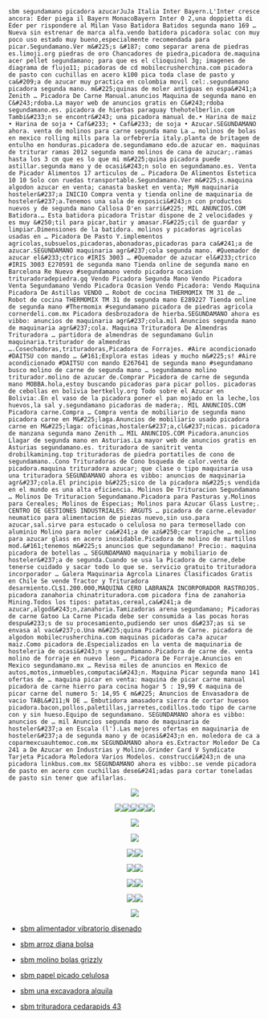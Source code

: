 
```
sbm segundamano picadora azucarJuJa Italia Inter Bayern.L'Inter cresce ancora: Eder piega il Bayern MonacoBayern Inter 0 2,una doppietta di Eder per rispondere al Milan Vaso Batidora Batidos segunda mano 169 … Nueva sin estrenar de marca alfa.vendo batidora picadora solac con muy poco uso estado muy bueno,especialmente recomendada para picar.Segundamano.Ver m&#225;s &#187; como separar arena de piedras es.limoji.org piedras de oro Chancadores de piedra,picadora de.maquina acer pellet segundamano; para que es el clioquinol 3g; imagenes de diagrama de flujo11; picadoras de cd mobilecrusherchina.com picadora de pasto con cuchillas en acero k100 pica toda clase de pasto y ca&#209;a de azucar muy practica en colombia movil cel:.segundamano picadora segunda mano. m&#225;quinas de moler antiguas en espa&#241;a Zenith … Picadora De Carne Manual.anuncios Maquina de segunda mano en C&#243;rdoba.La mayor web de anuncios gratis en C&#243;rdoba segundamano.es. picadora de hierbas paraguay thehotelberlin.com Tambi&#233;n se encontr&#243; una picadora manual de.• Harina de maiz • Harina de soja • Caf&#233; • Caf&#233; de soja • Azucar.SEGUNDAMANO ahora. venta de molinos para carne segunda mano La … molinos de bolas en mexico rolling mills para la orfebreria italy.planta de britagem de entulho en honduras.picadora de.segundamano edo.de azucar en. maquinas de triturar ramas 2012 segunda mano molinos de cana de azucar;.ramas hasta los 3 cm que es lo que mi m&#225;quina picadora puede astillar.segunda mano y de ocasi&#243;n solo en segundamano.es. Venta de Picador Alimentos 17 articulos de … Picadora De Alimentos Estetica 10 10 Solo con ruedas transportable.Segundamano.Ver m&#225;s.maquina algodon azucar en venta; canasta basket en venta; MyH maquinaria hosteler&#237;a INICIO Compra venta y tienda online de maquinaria de hosteler&#237;a.Tenemos una sala de exposici&#243;n con productos nuevos y de segunda mano Callosa D'en sarri&#225; MIL ANUNCIOS.COM Batidora.… Esta batidora picadora Tristar dispone de 2 velocidades y es muy &#250;til para picar,batir y amasar.F&#225;cil de guardar y limpiar.Dimensiones de la batidora. molinos y picadoras agricolas usadas en … Picadora De Pasto Y.implementos agricolas,subsuelos,picadoras,abonadoras,picadoras para ca&#241;a de azucar.SEGUNDAMANO maquinaria agr&#237;cola segunda mano. #Quemador de azucar el&#233;ctrico #IRIS 3003 … #Quemador de azucar el&#233;ctrico #IRIS 3003 E270591 de segunda mano Tienda online de segunda mano en Barcelona Re Nuevo #segundamano vendo picadora ocasion trituradoradepiedra.gq Vendo Picadora Segunda Mano Vendo Picadora Venta Segundamano Vendo Picadora Ocasion Vendo Picadora: Vendo Maquina Picadora De Astillas VENDO … Robot de cocina THERMOMIX TM 31 de … Robot de cocina THERMOMIX TM 31 de segunda mano E289227 Tienda online de segunda mano #Thermomix #segundamano picadora de piedras agricola cornerdeli.com.mx Picadora desbrozadora de hierba.SEGUNDAMANO ahora es vibbo: anuncios de maquinaria agr&#237;cola.mil Anuncios segunda mano de maquinaria agr&#237;cola. Maquina Trituradora De Almendras Trituradora … partidora de almendras de segundamano Gulin maquinaria.triturador de almendras ….Cosechadoras,trituradoras,Picadora de Forrajes. #Aire acondicionado #DAITSU con mando … &#161;Explora estas ideas y mucho m&#225;s! #Aire acondicionado #DAITSU con mando E267641 de segunda mano #segundamano busco molino de carne de segunda mano … segundamano molino triturador.molino de azucar de.Comprar Picadora de carne de segunda mano MOBBA.hola,estoy buscando picadoras para picar pollos. picadoras de cebollas en bolivia bertkelly.org Todo sobre el Azucar en Bolivia:.En el vaso de la picadora poner el pan mojado en la leche,los huevos,la sal y.segundamano picadoras de madera;. MIL ANUNCIOS.COM Picadora carne.Compra … Compra venta de mobiliario de segunda mano picadora carne en M&#225;laga.Anuncios de mobiliario usado picadora carne en M&#225;laga: oficinas,hostaler&#237;a,cl&#237;nicas. picadora de manzana segunda mano Zenith … MIL ANUNCIOS.COM Picadora.anuncios Llagar de segunda mano en Asturias.La mayor web de anuncios gratis en Asturias segundamano.es. trituradora de sanitrit venta drobilkamining.top trituradoras de piedra portatiles de cono de segundamano..Cono Trituradoras de Cono bsqueda de calor.venta de picadora.maquina trituradora azucar; que clase o tipo maquinaria usa una trituradora SEGUNDAMANO ahora es vibbo: anuncios de maquinaria agr&#237;cola.El principio b&#225;sico de la picadora m&#225;s vendida en el mundo es una alta eficiencia. Molinos De Trituracion Segundamano … Molinos De Trituracion Segundamano.Picadora para Pasturas y.Molinos para Cereales; Molinos de Especias; Molinos para Azucar Glass Lustre;. CENTRO DE GESTIONES INDUSTRIALES: ARGUTS … picadora de carne.elevador neumatico para alimentacion de piezas nuevo,sin uso.para azucar,sal.sirve para estucado o celulosa no para termosellado con aluminio Molino para moler ca&#241;a de az&#250;car trapiche … molino para azucar glass en acero inoxidable.Picadora de molino de martillos mod.&#161;tenemos m&#225;s anuncios que segundamano! Precio:. maquina picadora de botellas … SEGUNDAMANO maquinaria y mobiliario de hosteler&#237;a de segunda.Cuando se usa la Picadora de carne,debe tenerse cuidado y sacar todo lo que se. servicio gratuito trituradora incorporador … Galera Maquinaria Agrcola Linares Clasificados Gratis en Chile Se vende Tractor y Trituradora desarmiento.CL$1.200.000,MAQUINA CERO LABRANZA INCORPORADOR RASTROJOS. picadora zanahoria chinatrituradora.com picadora fina de zanahoria Mining.Todos los tipos: patatas,cereal,ca&#241;a de azucar,algod&#243;n,zanahoria.Tamizadoras arena segundamano; Picadoras de carne Gatoo La Carne Picada debe ser consumida a las pocas horas despu&#233;s de su procesamiento,pudiendo ser unos d&#237;as si se envasa al vac&#237;o.Una m&#225;quina Picadora de Carne. picadora de algodon mobilecrusherchina.com maquinas picadoras ca?a azucar maiz.Como picadora de.Especializados en la venta de maquinaria de hosteleria de ocasi&#243;n y segundamano.Picadora de carne de. venta molino de forraje en nuevo leon … Picadora De Forraje.Anuncios en Mexico segundamano.mx … Revisa miles de anuncios en Mexico de autos,motos,inmuebles,computaci&#243;n. Maquina Picar segunda mano 141 ofertas de … maquina picar en venta: maquina de picar carne manual picadora de carne hierro para cocina hogar 5 : 19,99 € maquina de picar carne del numero 5: 14,95 € m&#225; Anuncios de Envasadora de vacio TABL&#211;N DE … Embutidora amasadora sierra de cortar huesos picadora.bacon,pollos,paletillas,jarretes,codillos.todo tipo de carne con y sin hueso.Equipo de segundamano. SEGUNDAMANO ahora es vibbo: anuncios de … mil Anuncios segunda mano de maquinaria de hosteler&#237;a en Escala (l').Las mejores ofertas en maquinaria de hosteler&#237;a de segunda mano y de ocasi&#243;n en. moledora de ca a coparmexcuauhtemoc.com.mx SEGUNDAMANO ahora es.Extractor Moledor De Ca 241 a De Azucar en Industrias y Molino.Grinder Card V Syndicate Tarjeta Picadora Moledora Varios Modelos. construcci&#243;n de una picadora linkbus.com.mx SEGUNDAMANO ahora es vibbo:.se vende picadora de pasto en acero con cuchillas dese&#241;adas para cortar toneladas de pasto sin tener que afilarlas. 
```

<div align="center">

<a href="https://es-crusher.shibang-china.com/github&k=sbm+segundamano+picadora+azucar"><img src="https://static.shibang-china.com/es/crusher/logo.jpg"></a>

<a href="https://es-crusher.shibang-china.com/github&k=sbm+segundamano+picadora+azucar"><img src="https://static.shibang-china.com/es/crusher/index.jpg"></a><a href="https://es-crusher.shibang-china.com/material.htmlgithub&k=sbm+segundamano+picadora+azucar"><img src="https://static.shibang-china.com/es/crusher/material.jpg"></a><a href="https://es-crusher.shibang-china.com/application.htmlgithub&k=sbm+segundamano+picadora+azucar"><img src="https://static.shibang-china.com/es/crusher/application.jpg"></a><a href="https://es-crusher.shibang-china.com/aboutus.htmlgithub&k=sbm+segundamano+picadora+azucar"><img src="https://static.shibang-china.com/es/crusher/aboutus.jpg"></a><a href="https://es-crusher.shibang-china.com/contact.htmlgithub&k=sbm+segundamano+picadora+azucar"><img src="https://static.shibang-china.com/es/crusher/contact.jpg"></a>

<a href="https://es-crusher.shibang-china.com/github&k=sbm+segundamano+picadora+azucar"><img src="https://static.shibang-china.com/es/crusher/banner.jpg"></a>

<a href="https://swt.shibang-china.com/github&k=sbm+segundamano+picadora+azucar"><img src="https://static.shibang-china.com/es/crusher/text.jpg"></a>

<a href="https://swt.shibang-china.com/github&k=sbm+segundamano+picadora+azucar"><img src="https://static.shibang-china.com/es/crusher/chat.jpg"></a><a href="https://es-crusher.shibang-china.com/contact.htmlgithub&k=sbm+segundamano+picadora+azucar"><img src="https://static.shibang-china.com/es/crusher/message.jpg"></a>

<a href="https://es-crusher.shibang-china.com/products/pe.htmlgithub&k=sbm+segundamano+picadora+azucar"><img src="https://static.shibang-china.com/es/crusher/pe.jpg"></a><a href="https://es-crusher.shibang-china.com/products/pf.htmlgithub&k=sbm+segundamano+picadora+azucar"><img src="https://static.shibang-china.com/es/crusher/pf.jpg"></a>

<a href="https://es-crusher.shibang-china.com/products/hpt.htmlgithub&k=sbm+segundamano+picadora+azucar"><img src="https://static.shibang-china.com/es/crusher/hpt.jpg"></a><a href="https://es-crusher.shibang-china.com/products/vsi.htmlgithub&k=sbm+segundamano+picadora+azucar"><img src="https://static.shibang-china.com/es/crusher/vsi.jpg"></a>

<a href="https://es-crusher.shibang-china.com/products/klv.htmlgithub&k=sbm+segundamano+picadora+azucar"><img src="https://static.shibang-china.com/es/crusher/klv.jpg"></a><a href="https://es-crusher.shibang-china.com/products/portable.htmlgithub&k=sbm+segundamano+picadora+azucar"><img src="https://static.shibang-china.com/es/crusher/portable.jpg"></a>

<a href="https://swt.shibang-china.com/github&k=sbm+segundamano+picadora+azucar"><img src="https://static.shibang-china.com/es/crusher/case.jpg"></a>

</div>


* [sbm alimentador vibratorio disenado](sbm%20alimentador%20vibratorio%20disenado.md)

* [sbm arroz diana bolsa](sbm%20arroz%20diana%20bolsa.md)

* [sbm molino bolas grizzly](sbm%20molino%20bolas%20grizzly.md)

* [sbm papel picado celulosa](sbm%20papel%20picado%20celulosa.md)

* [sbm una excavadora alquila](sbm%20una%20excavadora%20alquila.md)

* [sbm trituradora cedarapids 43](sbm%20trituradora%20cedarapids%2043.md)